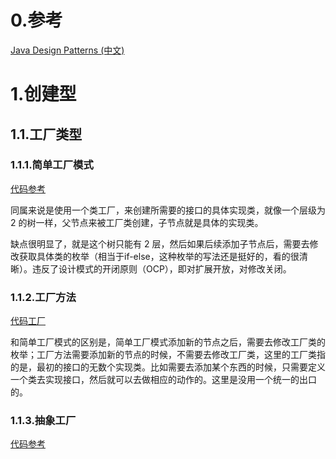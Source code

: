 # 0.参考
[Java Design Patterns (中文)](https://java-design-patterns.com/zh/patterns/)

# 1.创建型

## 1.1.工厂类型

### 1.1.1.简单工厂模式

[代码参考](https://java-design-patterns.com/zh/patterns/factory/#%E8%A7%A3%E9%87%8A)

同属来说是使用一个类工厂，来创建所需要的接口的具体实现类，就像一个层级为 2 的树一样，父节点来被工厂类创建，子节点就是具体的实现类。

缺点很明显了，就是这个树只能有 2 层，然后如果后续添加子节点后，需要去修改获取具体类的枚举（相当于if-else，这种枚举的写法还是挺好的，看的很清晰）。违反了设计模式的开闭原则（OCP），即对扩展开放，对修改关闭。

### 1.1.2.工厂方法

[代码工厂](https://java-design-patterns.com/zh/patterns/factory-method/#also-known-as)

和简单工厂模式的区别是，简单工厂模式添加新的节点之后，需要去修改工厂类的枚举；工厂方法需要添加新的节点的时候，不需要去修改工厂类，这里的工厂类指的是，最初的接口的无数个实现类。比如需要去添加某个东西的时候，只需要定义一个类去实现接口，然后就可以去做相应的动作的。这里是没用一个统一的出口的。

### 1.1.3.抽象工厂

[代码参考](https://java-design-patterns.com/zh/patterns/abstract-factory/)
